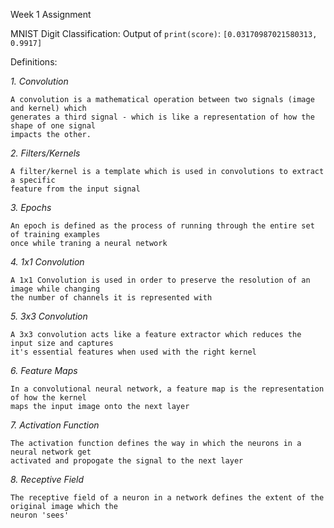 Week 1 Assignment

MNIST Digit Classification:
Output of `print(score)`: ```[0.03170987021580313, 0.9917]```


Definitions:

*1. Convolution*
```
A convolution is a mathematical operation between two signals (image and kernel) which 
generates a third signal - which is like a representation of how the shape of one signal
impacts the other. 
```

*2. Filters/Kernels*
```
A filter/kernel is a template which is used in convolutions to extract a specific 
feature from the input signal
```

*3. Epochs*
```
An epoch is defined as the process of running through the entire set of training examples
once while traning a neural network
```
*4. 1x1 Convolution*
```
A 1x1 Convolution is used in order to preserve the resolution of an image while changing 
the number of channels it is represented with
```

*5. 3x3 Convolution*
```
A 3x3 convolution acts like a feature extractor which reduces the input size and captures
it's essential features when used with the right kernel
```

*6. Feature Maps*
```
In a convolutional neural network, a feature map is the representation of how the kernel
maps the input image onto the next layer
```

*7. Activation Function*
```
The activation function defines the way in which the neurons in a neural network get
activated and propogate the signal to the next layer
```

*8. Receptive Field*
```
The receptive field of a neuron in a network defines the extent of the original image which the
neuron 'sees'
```
